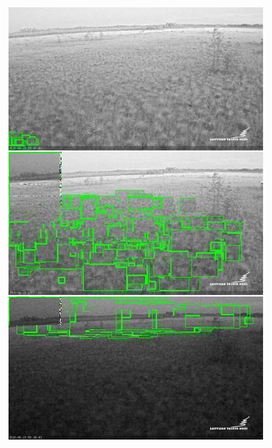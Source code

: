 ![20200622-221456-224501](in/20200622/20200622-221456-224501_0_.jpg)
![20200622-224506-231511](in/20200622/20200622-224506-231511_0_.jpg)
![20200622-231516-234521](in/20200622/20200622-231516-234521_0_.jpg)
